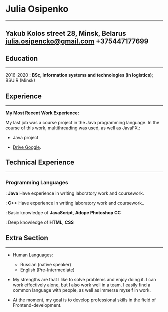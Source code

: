 # Julia Osipenko

-------------------------------------
Yakub Kolos street 28, Minsk, Belarus
julia.osipencko@gmail.com
+375447177699
-------------------------------------

## Education
---------

2016-2020
:   **BSc, Information systems and technologies (in logistics)**; 
    BSUIR (Minsk)

## Experience
----------

**My Most Recent Work Experience:**

My last job was a course project in the Java programming language.
In the course of this work, multithreading was used, as well as JavaFX.:

* Java project

* [Drive Google](https://drive.google.com/open?id=1nwtJVgtDHTHhvAxN8J5HYi5KtIezVyb9). 

## Technical Experience
--------------------

### Programming Languages
:   **Java** Have experience in writing laboratory work and coursework.

:   **C++** Have experience in writing laboratory work and coursework.. 

:   Basic knowledge of **JavaScript**, **Adope Photoshop CC**

:   Deep knowledge of **HTML**, **CSS**


## Extra Section
----------------------------------------

* Human Languages:

     * Russian (native speaker)
     * English (Pre-Intermediate)

* My strengths are that I like to solve problems and enjoy doing it. I can
  work effectively alone, but I also work well in a team. I easily find a
  common language with people, as well as immerse myself in work.

* At the moment, my goal is to develop professional skills in the field of
  Frontend-development.